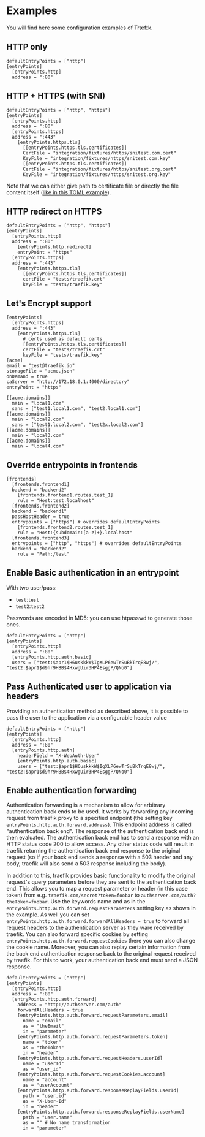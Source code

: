 
# Examples

You will find here some configuration examples of Træfɪk.

## HTTP only

```
defaultEntryPoints = ["http"]
[entryPoints]
  [entryPoints.http]
  address = ":80"
```

## HTTP + HTTPS (with SNI)

```
defaultEntryPoints = ["http", "https"]
[entryPoints]
  [entryPoints.http]
  address = ":80"
  [entryPoints.https]
  address = ":443"
    [entryPoints.https.tls]
      [[entryPoints.https.tls.certificates]]
      CertFile = "integration/fixtures/https/snitest.com.cert"
      KeyFile = "integration/fixtures/https/snitest.com.key"
      [[entryPoints.https.tls.certificates]]
      CertFile = "integration/fixtures/https/snitest.org.cert"
      KeyFile = "integration/fixtures/https/snitest.org.key"
```
Note that we can either give path to certificate file or directly the file content itself ([like in this TOML example](/user-guide/kv-config/#upload-the-configuration-in-the-key-value-store)).

## HTTP redirect on HTTPS

```
defaultEntryPoints = ["http", "https"]
[entryPoints]
  [entryPoints.http]
  address = ":80"
    [entryPoints.http.redirect]
    entryPoint = "https"
  [entryPoints.https]
  address = ":443"
    [entryPoints.https.tls]
      [[entryPoints.https.tls.certificates]]
      certFile = "tests/traefik.crt"
      keyFile = "tests/traefik.key"
```

## Let's Encrypt support

```
[entryPoints]
  [entryPoints.https]
  address = ":443"
    [entryPoints.https.tls]
      # certs used as default certs
      [[entryPoints.https.tls.certificates]]
      certFile = "tests/traefik.crt"
      keyFile = "tests/traefik.key"
[acme]
email = "test@traefik.io"
storageFile = "acme.json"
onDemand = true
caServer = "http://172.18.0.1:4000/directory"
entryPoint = "https"

[[acme.domains]]
  main = "local1.com"
  sans = ["test1.local1.com", "test2.local1.com"]
[[acme.domains]]
  main = "local2.com"
  sans = ["test1.local2.com", "test2x.local2.com"]
[[acme.domains]]
  main = "local3.com"
[[acme.domains]]
  main = "local4.com"
```

## Override entrypoints in frontends

```
[frontends]
  [frontends.frontend1]
  backend = "backend2"
    [frontends.frontend1.routes.test_1]
    rule = "Host:test.localhost"
  [frontends.frontend2]
  backend = "backend1"
  passHostHeader = true
  entrypoints = ["https"] # overrides defaultEntryPoints
    [frontends.frontend2.routes.test_1]
    rule = "Host:{subdomain:[a-z]+}.localhost"
  [frontends.frontend3]
  entrypoints = ["http", "https"] # overrides defaultEntryPoints
  backend = "backend2"
    rule = "Path:/test"
```

## Enable Basic authentication in an entrypoint

With two user/pass:

- `test`:`test`
- `test2`:`test2`

Passwords are encoded in MD5: you can use htpasswd to generate those ones.

```
defaultEntryPoints = ["http"]
[entryPoints]
  [entryPoints.http]
  address = ":80"
  [entryPoints.http.auth.basic]
  users = ["test:$apr1$H6uskkkW$IgXLP6ewTrSuBkTrqE8wj/", "test2:$apr1$d9hr9HBB$4HxwgUir3HP4EsggP/QNo0"]
```

## Pass Authenticated user to application via headers

Providing an authentication method as described above, it is possible to pass the user to the application
via a configurable header value

```
defaultEntryPoints = ["http"]
[entryPoints]
  [entryPoints.http]
  address = ":80"
  [entryPoints.http.auth]
    headerField = "X-WebAuth-User"
    [entryPoints.http.auth.basic]
    users = ["test:$apr1$H6uskkkW$IgXLP6ewTrSuBkTrqE8wj/", "test2:$apr1$d9hr9HBB$4HxwgUir3HP4EsggP/QNo0"]
```


## Enable authentication forwarding

Authentication forwarding is a mechanism to allow for arbitrary authentication back ends to be used.
It works by forwarding any incoming request from traefik proxy to a specified endpoint (the setting key `entryPoints.http.auth.forward.address`).
This endpoint address is called "authentication back end".
The response of the authentication back end is then evaluated.
The authentication back end has to send a response with an HTTP status code 200 to allow access.
Any other status code will result in traefik returning the authentication back end response to the original request (so if your back end sends a response with a 503 header and any body, traefik will also send a 503 response including the body).

In addition to this, traefik provides basic functionality to modify the original request's query parameters before they are sent to the authentication back end.
This allows you to map a request parameter or header (in this case token) from e.g. `traefik.com/secret?token=foobar` to `authserver.com/auth?theToken=foobar`.
Use the keywords name and as in the `entryPoints.http.auth.forward.requestParameters` setting key as shown in the example.
As well you can set `entryPoints.http.auth.forward.forwardAllHeaders = true` to forward all request headers to the authentication server as they ware received by traefik.
You can also forward specific cookies by setting `entryPoints.http.auth.forward.requestCookies` there you can also change the cookie name.
Moreover, you can also replay certain information from the back end authentication response back to the original request received by traefik.
For this to work, your authentication back end must send a JSON response.
```
defaultEntryPoints = ["http"]
[entryPoints]
  [entryPoints.http]
  address = ":80"
  [entryPoints.http.auth.forward]
    address = "http://authserver.com/auth"
    forwardAllHeaders = true
    [entryPoints.http.auth.forward.requestParameters.email]
      name = "email"
      as = "theEmail"
      in = "parameter"
    [entryPoints.http.auth.forward.requestParameters.token]
      name = "token"
      as = "theToken"
      in = "header"
    [entryPoints.http.auth.forward.requestHeaders.userId]
      name = "userId"
      as = "user_id"
    [entryPoints.http.auth.forward.requestCookies.account]
      name = "account"
      as = "userAccount"
    [entryPoints.http.auth.forward.responseReplayFields.userId]
      path = "user.id"
      as = "X-User-Id"
      in = "header"
    [entryPoints.http.auth.forward.responseReplayFields.userName]
      path = "user.name"
      as = "" # No name transformation
      in = "parameter"
```
